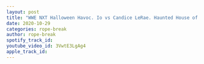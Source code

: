 ```yaml
---
layout: post
title: "WWE NXT Halloween Havoc. Io vs Candice LeRae. Haunted House of Terror plus Shotzi as the host."
date: 2020-10-29
categories: rope-break
author: rope-break
spotify_track_id: 
youtube_video_id: 3VwtE3LgAg4
apple_track_id: 
---
```

